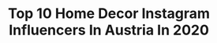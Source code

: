 ---
title: Top 10 Home Decor Instagram Influencers In Austria In 2020
description: >-
  Find top home decor Instagram influencers in Austria in 2020. Most popular hashtags: #homedecor #interior #interiorinspo #homesweethome.
platform: Instagram
hits: 30
text_top: See the most popular Instagram accounts on inBeat.
text_bottom: inBeat has 30 Instagram influencers like this in Austria for you to pitch.
profiles:
  - username: "linda_lime"
    fullname: >-
      Lɪɴᴅᴀ Lɪᴍᴇ | Lɪfᴇsᴛʏʟᴇ Bʟᴏɢ
    bio: >-
      📍 St.Pölten ᐒ Austria 🎬Tiktok ᐒ linda.lime +910.000 🎉 📩Contact ᐒ linda.lime@gmx.at
    location: "Austria"
    followers: 22129
    engagement: 360
    commentsToLikes: 0.033642
    id: ck6ueognas5ln0j71hcdujwd7
    verified: false
    hashtags: "#wallart, #fashionable, #makeyousmilestyle, #bilderrahmen"
  - username: "dora_maria_satora"
    fullname: >-
      Dora Maria Satora
    bio: >-
      ❤Vienna❤ Am besten kommt man mit dem Leben zurecht, wenn man es schön findet...
    location: "Austria"
    followers: 49115
    engagement: 372
    commentsToLikes: 0.042790
    id: ck8t7xg71iazp0j782a1yi8u4
    verified: false
    hashtags: "#jesie, #interiorforinspo, #interior, #jesiennedekoracje"
  - username: "heartblood"
    fullname: >-
      Raphaela Fuchs, MA
    bio: >-
      Vienna based Blogger ✉️ Mail: raphaela@followaustria.management 🎤 Podcast: „Hart aber Herzlich“ Second hand: @heartbloodscloset
    location: "Austria"
    followers: 39400
    engagement: 179
    commentsToLikes: 0.050253
    id: ck8tcz88p191w0j780bgjf2gy
    verified: false
    hashtags: "#sundowner, #neutrals, #austrianinfluencer, #outfitinspo"
  - username: "demets_life"
    fullname: >-
      𝒟𝑒𝓂𝑒𝓉 𝒢. 𝓂𝑒𝓃𝑔𝒾
    bio: >-
      𝕨𝕖𝕝𝕔𝕠𝕞𝕖 𝕥𝕠 𝕞𝕪 𝕨𝕠𝕣𝕝𝕕 🌎 ❥ 𝓂𝑜𝓂 𝑜𝒻 𝓉𝓌𝑜 ❥ 𝒷𝑜𝓎 𝒶𝓃𝒹 𝑔𝒾𝓇𝓁 𝓂𝓊𝓂 ❥ 𝓁𝑜𝓋𝑒 𝓂𝓎 𝒽𝑜𝓂𝑒 ❥ 𝓁𝑜𝓋𝑒 𝓉𝑜 𝒷𝒶𝓀𝑒 ❥ 𝓁𝑜𝓋𝑒 𝓉𝑜 𝓅𝓇𝑒𝓈𝑒𝓃𝓉𝒻𝑜𝑜𝒹 📍🇦🇹 vienna
    location: "Austria"
    followers: 11382
    engagement: 569
    commentsToLikes: 0.117241
    id: ck8t6nmuye88g0j78sdkjb3xi
    verified: false
    hashtags: "#instagramverbindet, #evdekoru, #mamafollowloop, #decoration"
  - username: "baby_viktoria_25"
    fullname: >-
      🌹Viktoria🌹  Little Miracle
    bio: >-
      🇦🇱Vienna🇦🇹
    location: "Austria"
    followers: 3697
    engagement: 395
    commentsToLikes: 0.282829
    id: ckap12wmssw570i7883mymbjx
    verified: false
    hashtags: "#homedecor, #love, #momlife, #growmay26"
  - username: "christina_sinkic"
    fullname: >-
      Kristina Sinkic Radulovic
    bio: >-
      TRAVEL | PHOTO SPOTS | LIFESTYLE 📍Austria This is my only profile & all pics here are mine 😊
    location: "Austria"
    followers: 10996
    engagement: 958
    commentsToLikes: 0.276718
    id: ck0u69p7u1ee20i19ufqb6c5s
    verified: false
    hashtags: "#gosau, #travelaustria, #austriaphotography, #vienna"
  - username: "anna_strigl"
    fullname: >-
      𝓐𝓷𝓷𝓪 𝓛𝓮𝓷𝓪 𝓢𝓽𝓻𝓲𝓰𝓵
    bio: >-
      📍 ⇒ Tirolerin 🇦🇹 🎶 ⇒ 1,4M auf TikTok: anna_strigl 🌈 📩 ⇒ strigl.annalena@gmail.com 🎥Neues Video ⬇️⬇️
    location: "Austria"
    followers: 94231
    engagement: 1472
    commentsToLikes: 0.110664
    id: ck8tc24khy0f40j78fya48zff
    verified: false
    hashtags: "#tirol, #austriangirl, #tyrol, #austria"
  - username: "katharina_momlife"
    fullname: >-
      Katharina
    bio: >-
      Fiona Sofie 07|02|2019 💗 Pia Marie 06|06|2020 💗 Senior Sales Coordinator of FITQUEENS GIRLS MOM | HEALTH | WORK 📍Austria
    location: "Austria"
    followers: 7997
    engagement: 769
    commentsToLikes: 0.180311
    id: ck9wovv796tav0j78svueniw0
    verified: false
    hashtags: "#kleinkind, #teamrosa, #familienleben, #junibaby2020"
  - username: "anjelasgallery"
    fullname: >-
      𝑨𝒏𝒋𝒆𝒍𝒂 🕊
    bio: >-
      Passion for Fashion & Interior 𝚖𝚘𝚖 𝚘𝚏 𝚝𝚠𝚘 ✌🏻 📍Austria 💌 egallerye@gmail.com
    location: "Austria"
    followers: 29840
    engagement: 319
    commentsToLikes: 0.128574
    id: ck8t8oedjl4sn0j78im03mvf7
    verified: false
    hashtags: "#franziskaelea, #homeluxury, #wien, #nakd"
  - username: "viktoriabuchbrgr"
    fullname: >-
      VIKTORIA BUCHBERGER
    bio: >-
      27, Austria, Linz Selbstliebe, Body Positivity & Fitness für mehr Realität auf Instagram Team @happyfit.fitnesscenter | @nocco.at
    location: "Austria"
    followers: 23059
    engagement: 254
    commentsToLikes: 0.111710
    id: ck0u6ak0d1ij70i199x8hfut3
    verified: false
    hashtags: "#love, #fitness, #life, #blogger"
---